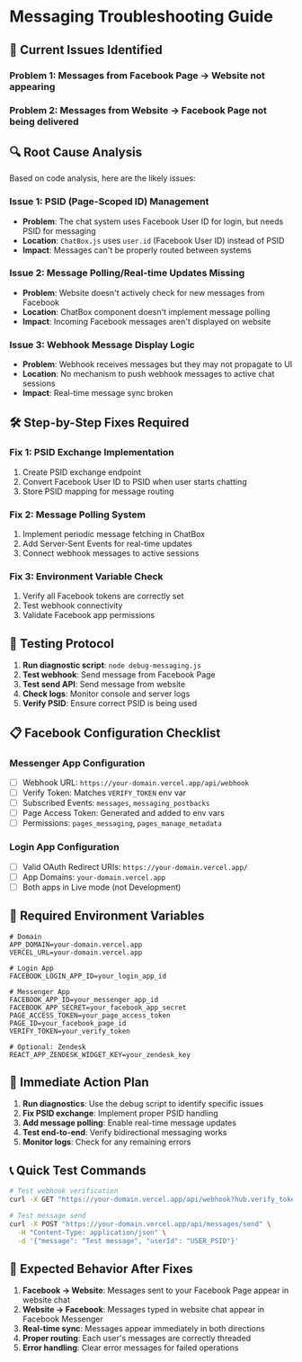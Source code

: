 # Messaging Troubleshooting Guide

## 🚨 Current Issues Identified

### Problem 1: Messages from Facebook Page → Website not appearing
### Problem 2: Messages from Website → Facebook Page not being delivered

## 🔍 Root Cause Analysis

Based on code analysis, here are the likely issues:

### Issue 1: PSID (Page-Scoped ID) Management
- **Problem**: The chat system uses Facebook User ID for login, but needs PSID for messaging
- **Location**: `ChatBox.js` uses `user.id` (Facebook User ID) instead of PSID
- **Impact**: Messages can't be properly routed between systems

### Issue 2: Message Polling/Real-time Updates Missing
- **Problem**: Website doesn't actively check for new messages from Facebook
- **Location**: ChatBox component doesn't implement message polling
- **Impact**: Incoming Facebook messages aren't displayed on website

### Issue 3: Webhook Message Display Logic
- **Problem**: Webhook receives messages but they may not propagate to UI
- **Location**: No mechanism to push webhook messages to active chat sessions
- **Impact**: Real-time message sync broken

## 🛠 Step-by-Step Fixes Required

### Fix 1: PSID Exchange Implementation
1. Create PSID exchange endpoint
2. Convert Facebook User ID to PSID when user starts chatting
3. Store PSID mapping for message routing

### Fix 2: Message Polling System
1. Implement periodic message fetching in ChatBox
2. Add Server-Sent Events for real-time updates
3. Connect webhook messages to active sessions

### Fix 3: Environment Variable Check
1. Verify all Facebook tokens are correctly set
2. Test webhook connectivity
3. Validate Facebook app permissions

## 🧪 Testing Protocol

1. **Run diagnostic script**: `node debug-messaging.js`
2. **Test webhook**: Send message from Facebook Page
3. **Test send API**: Send message from website
4. **Check logs**: Monitor console and server logs
5. **Verify PSID**: Ensure correct PSID is being used

## 📋 Facebook Configuration Checklist

### Messenger App Configuration
- [ ] Webhook URL: `https://your-domain.vercel.app/api/webhook`
- [ ] Verify Token: Matches `VERIFY_TOKEN` env var
- [ ] Subscribed Events: `messages`, `messaging_postbacks`
- [ ] Page Access Token: Generated and added to env vars
- [ ] Permissions: `pages_messaging`, `pages_manage_metadata`

### Login App Configuration
- [ ] Valid OAuth Redirect URIs: `https://your-domain.vercel.app/`
- [ ] App Domains: `your-domain.vercel.app`
- [ ] Both apps in Live mode (not Development)

## 🔧 Required Environment Variables

```env
# Domain
APP_DOMAIN=your-domain.vercel.app
VERCEL_URL=your-domain.vercel.app

# Login App
FACEBOOK_LOGIN_APP_ID=your_login_app_id

# Messenger App
FACEBOOK_APP_ID=your_messenger_app_id
FACEBOOK_APP_SECRET=your_facebook_app_secret
PAGE_ACCESS_TOKEN=your_page_access_token
PAGE_ID=your_facebook_page_id
VERIFY_TOKEN=your_verify_token

# Optional: Zendesk
REACT_APP_ZENDESK_WIDGET_KEY=your_zendesk_key
```

## 🚀 Immediate Action Plan

1. **Run diagnostics**: Use the debug script to identify specific issues
2. **Fix PSID exchange**: Implement proper PSID handling
3. **Add message polling**: Enable real-time message updates
4. **Test end-to-end**: Verify bidirectional messaging works
5. **Monitor logs**: Check for any remaining errors

## 📞 Quick Test Commands

```bash
# Test webhook verification
curl -X GET "https://your-domain.vercel.app/api/webhook?hub.verify_token=YOUR_VERIFY_TOKEN&hub.challenge=test&hub.mode=subscribe"

# Test message send
curl -X POST "https://your-domain.vercel.app/api/messages/send" \
  -H "Content-Type: application/json" \
  -d '{"message": "Test message", "userId": "USER_PSID"}'
```

## 🎯 Expected Behavior After Fixes

1. **Facebook → Website**: Messages sent to your Facebook Page appear in website chat
2. **Website → Facebook**: Messages typed in website chat appear in Facebook Messenger
3. **Real-time sync**: Messages appear immediately in both directions
4. **Proper routing**: Each user's messages are correctly threaded
5. **Error handling**: Clear error messages for failed operations
